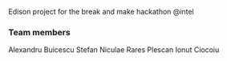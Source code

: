 Edison project for the break and make hackathon @intel

### Team members
Alexandru Buicescu
Stefan Niculae
Rares Plescan
Ionut Ciocoiu

